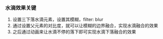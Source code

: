 ### 水滴效果关键

1. 设置三下落水滴元素，设置其模糊，filter: blur
2. 通过设置父元素的对比度，就可以让模糊的边界融合，实现水滴融合的效果
3. 之后通过动画来让水滴不停的落下即可实现水滴下落融合的效果
